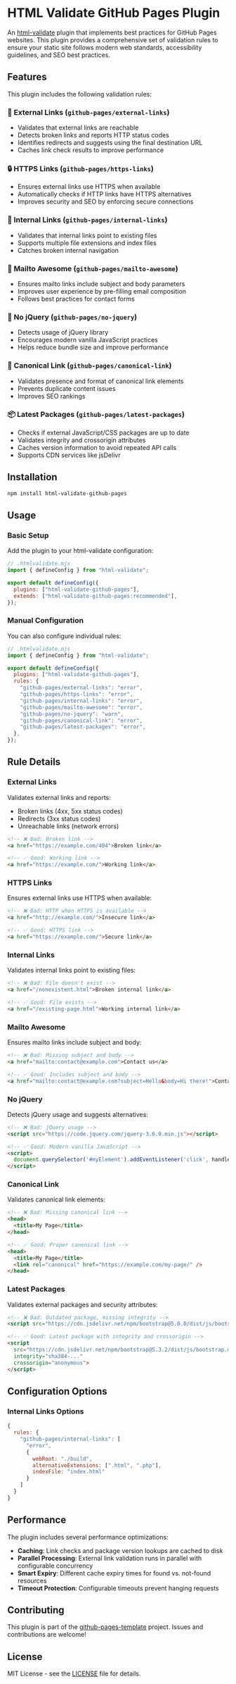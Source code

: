 # HTML Validate GitHub Pages Plugin

An [html-validate](https://html-validate.org/) plugin that implements best practices for GitHub Pages websites. This plugin provides a comprehensive set of validation rules to ensure your static site follows modern web standards, accessibility guidelines, and SEO best practices.

## Features

This plugin includes the following validation rules:

### 🔗 External Links (`github-pages/external-links`)
- Validates that external links are reachable
- Detects broken links and reports HTTP status codes
- Identifies redirects and suggests using the final destination URL
- Caches link check results to improve performance

### 🔒 HTTPS Links (`github-pages/https-links`)
- Ensures external links use HTTPS when available
- Automatically checks if HTTP links have HTTPS alternatives
- Improves security and SEO by enforcing secure connections

### 📍 Internal Links (`github-pages/internal-links`)
- Validates that internal links point to existing files
- Supports multiple file extensions and index files
- Catches broken internal navigation

### 📧 Mailto Awesome (`github-pages/mailto-awesome`)
- Ensures mailto links include subject and body parameters
- Improves user experience by pre-filling email composition
- Follows best practices for contact forms

### 🚫 No jQuery (`github-pages/no-jquery`)
- Detects usage of jQuery library
- Encourages modern vanilla JavaScript practices
- Helps reduce bundle size and improve performance

### 🎯 Canonical Link (`github-pages/canonical-link`)
- Validates presence and format of canonical link elements
- Prevents duplicate content issues
- Improves SEO rankings

### 📦 Latest Packages (`github-pages/latest-packages`)
- Checks if external JavaScript/CSS packages are up to date
- Validates integrity and crossorigin attributes
- Caches version information to avoid repeated API calls
- Supports CDN services like jsDelivr

## Installation

```bash
npm install html-validate-github-pages
```

## Usage

### Basic Setup

Add the plugin to your html-validate configuration:

```javascript
// .htmlvalidate.mjs
import { defineConfig } from "html-validate";

export default defineConfig({
  plugins: ["html-validate-github-pages"],
  extends: ["html-validate-github-pages:recommended"],
});
```

### Manual Configuration

You can also configure individual rules:

```javascript
// .htmlvalidate.mjs
import { defineConfig } from "html-validate";

export default defineConfig({
  plugins: ["html-validate-github-pages"],
  rules: {
    "github-pages/external-links": "error",
    "github-pages/https-links": "error",
    "github-pages/internal-links": "error",
    "github-pages/mailto-awesome": "error",
    "github-pages/no-jquery": "warn",
    "github-pages/canonical-link": "error",
    "github-pages/latest-packages": "error",
  },
});
```

## Rule Details

### External Links

Validates external links and reports:
- Broken links (4xx, 5xx status codes)
- Redirects (3xx status codes)
- Unreachable links (network errors)

```html
<!-- ❌ Bad: Broken link -->
<a href="https://example.com/404">Broken link</a>

<!-- ✅ Good: Working link -->
<a href="https://example.com/">Working link</a>
```

### HTTPS Links

Ensures external links use HTTPS when available:

```html
<!-- ❌ Bad: HTTP when HTTPS is available -->
<a href="http://example.com/">Insecure link</a>

<!-- ✅ Good: HTTPS link -->
<a href="https://example.com/">Secure link</a>
```

### Internal Links

Validates internal links point to existing files:

```html
<!-- ❌ Bad: File doesn't exist -->
<a href="/nonexistent.html">Broken internal link</a>

<!-- ✅ Good: File exists -->
<a href="/existing-page.html">Working internal link</a>
```

### Mailto Awesome

Ensures mailto links include subject and body:

```html
<!-- ❌ Bad: Missing subject and body -->
<a href="mailto:contact@example.com">Contact us</a>

<!-- ✅ Good: Includes subject and body -->
<a href="mailto:contact@example.com?subject=Hello&body=Hi there!">Contact us</a>
```

### No jQuery

Detects jQuery usage and suggests alternatives:

```html
<!-- ❌ Bad: jQuery usage -->
<script src="https://code.jquery.com/jquery-3.6.0.min.js"></script>

<!-- ✅ Good: Modern vanilla JavaScript -->
<script>
  document.querySelector('#myElement').addEventListener('click', handler);
</script>
```

### Canonical Link

Validates canonical link elements:

```html
<!-- ❌ Bad: Missing canonical link -->
<head>
  <title>My Page</title>
</head>

<!-- ✅ Good: Proper canonical link -->
<head>
  <title>My Page</title>
  <link rel="canonical" href="https://example.com/my-page/" />
</head>
```

### Latest Packages

Validates external packages and security attributes:

```html
<!-- ❌ Bad: Outdated package, missing integrity -->
<script src="https://cdn.jsdelivr.net/npm/bootstrap@5.0.0/dist/js/bootstrap.min.js"></script>

<!-- ✅ Good: Latest package with integrity and crossorigin -->
<script 
  src="https://cdn.jsdelivr.net/npm/bootstrap@5.3.2/dist/js/bootstrap.min.js"
  integrity="sha384-..."
  crossorigin="anonymous">
</script>
```

## Configuration Options

### Internal Links Options

```javascript
{
  rules: {
    "github-pages/internal-links": [
      "error",
      {
        webRoot: "./build",
        alternativeExtensions: [".html", ".php"],
        indexFile: "index.html"
      }
    ]
  }
}
```

## Performance

The plugin includes several performance optimizations:

- **Caching**: Link checks and package version lookups are cached to disk
- **Parallel Processing**: External link validation runs in parallel with configurable concurrency
- **Smart Expiry**: Different cache expiry times for found vs. not-found resources
- **Timeout Protection**: Configurable timeouts prevent hanging requests

## Contributing

This plugin is part of the [github-pages-template](https://github.com/fulldecent/github-pages-template) project. Issues and contributions are welcome!

## License

MIT License - see the [LICENSE](https://github.com/fulldecent/github-pages-template/blob/main/LICENSE) file for details.